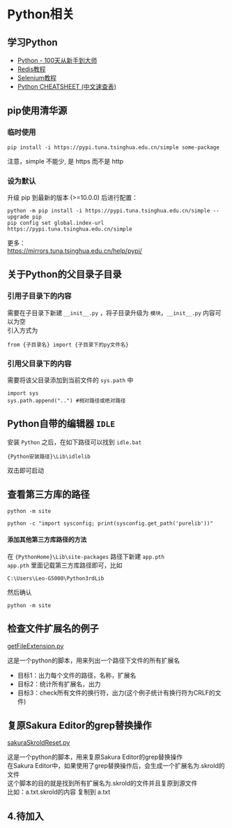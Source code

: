 # Python相关

## 学习Python
* [Python - 100天从新手到大师](https://github.com/jackfrued/Python-100-Days)  
* [Redis教程](https://github.com/jackfrued/Python-100-Days/blob/master/Day36-40/NoSQL%E6%95%B0%E6%8D%AE%E5%BA%93%E5%85%A5%E9%97%A8.md)  
* [Selenium教程](https://github.com/jackfrued/Python-100-Days/blob/master/Day61-65/64.%E4%BD%BF%E7%94%A8Selenium%E6%8A%93%E5%8F%96%E7%BD%91%E9%A1%B5%E5%8A%A8%E6%80%81%E5%86%85%E5%AE%B9.md)  
* [Python CHEATSHEET (中文速查表)](https://github.com/skywind3000/awesome-cheatsheets/blob/master/languages/python.md)

## pip使用清华源

### 临时使用
```
pip install -i https://pypi.tuna.tsinghua.edu.cn/simple some-package
```
注意，simple 不能少, 是 https 而不是 http

### 设为默认
升级 pip 到最新的版本 (>=10.0.0) 后进行配置：
```
python -m pip install -i https://pypi.tuna.tsinghua.edu.cn/simple --upgrade pip
pip config set global.index-url https://pypi.tuna.tsinghua.edu.cn/simple
```
更多：  
https://mirrors.tuna.tsinghua.edu.cn/help/pypi/

## 关于Python的父目录子目录

### 引用子目录下的内容
需要在子目录下新建 ``__init__.py`` ，将子目录升级为 ``模块``，``__init__.py`` 内容可以为空  
引入方式为
```
from {子目录名} import {子目录下的py文件名}
```

### 引用父目录下的内容
需要将该父目录添加到当前文件的 ``sys.path`` 中
```
import sys
sys.path.append("..") #相对路径或绝对路径
```

## Python自带的编辑器 ``IDLE``
安装 ``Python`` 之后，在如下路径可以找到 ``idle.bat``
```
{Python安装路径}\Lib\idlelib
```
双击即可启动


## 查看第三方库的路径
```
python -m site
```
```
python -c "import sysconfig; print(sysconfig.get_path('purelib'))"
```
#### 添加其他第三方库路径的方法
在 ``{PythonHome}\Lib\site-packages`` 路径下新建 ``app.pth``  
``app.pth`` 里面记载第三方库路径即可，比如
```
C:\Users\Leo-G5000\Python3rdLib
```
然后确认
```
python -m site
```

## 检查文件扩展名的例子
[getFileExtension.py](getFileExtension.py)

这是一个python的脚本，用来列出一个路径下文件的所有扩展名
- 目标1：出力每个文件的路径，名称，扩展名
- 目标2：统计所有扩展名，出力
- 目标3：check所有文件的换行符，出力(这个例子统计有换行符为CRLF的文件)

## 复原Sakura Editor的grep替换操作
[sakuraSkroldReset.py](sakuraSkroldReset.py)

这是一个python的脚本，用来复原Sakura Editor的grep替换操作  
在Sakura Editor中，如果使用了grep替换操作后，会生成一个扩展名为.skrold的文件  
这个脚本的目的就是找到所有扩展名为.skrold的文件并且复原到源文件  
比如：a.txt.skrold的内容 复制到 a.txt

## 4.待加入
